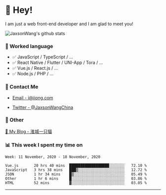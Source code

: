 # 👋 Hey!

I am just a web front-end developer and I am glad to meet you!

![JaxsonWang's github stats](https://github-readme-stats.vercel.app/api?username=JaxsonWang&&show_icons=true&&title_color=1abc9c&&icon_color=1abc9c)


### 📝 Worked language

- ✅ JavaScript / TypeScript / ...
- ✅ React Native / Flutter / UNI-App / Tora / ...
- ✅ Vue.js / React.js / ...
- ✅ Node.js / PHP / ...

### 📮 Contact Me

- [Email - i@iiong.com](mailto:i@iiong.com)

- [Twitter - @JaxsonWangChina](https://twitter.com/JaxsonWangChina)

### 🤪 Other

[📌 My Blog - 淮城一只猫](https://iiong.com)

### 📊 This week I spent my time on

<!--START_SECTION:waka-->
```text
Week: 11 November, 2020 - 18 November, 2020

Vue.js       20 hrs 40 mins  ██████████████████░░░░░░░   72.10 % 
JavaScript   3 hrs 38 mins   ███▒░░░░░░░░░░░░░░░░░░░░░   12.72 % 
JSON         1 hr 34 mins    █▒░░░░░░░░░░░░░░░░░░░░░░░   05.49 % 
Other        1 hr 6 mins     █░░░░░░░░░░░░░░░░░░░░░░░░   03.86 % 
HTML         52 mins         ▓░░░░░░░░░░░░░░░░░░░░░░░░   03.05 % 
```
<!--END_SECTION:waka-->

---
